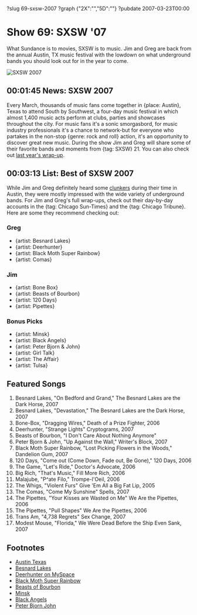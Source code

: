 ?slug 69-sxsw-2007
?graph {"2X":"","5D":""}
?pubdate 2007-03-23T00:00

# Show 69: SXSW '07
What Sundance is to movies, SXSW is to music. Jim and Greg are back from the annual Austin, TX music festival with the lowdown on what underground bands you should look out for in the year to come.

![SXSW 2007](https://static.soundopinions.org/images/sxsw07/1.jpg)

## 00:01:45 News: SXSW 2007
Every March, thousands of music fans come together in {place: Austin}, Texas to attend South by Southwest, a four-day music festival in which almost 1,400 music acts perform at clubs, parties and showcases throughout the city. For music fans it's a sonic smorgasbord, for music industry professionals it's a chance to network-but for everyone who partakes in the non-stop {genre: rock and roll} action, it's an opportunity to discover great new music. During the show Jim and Greg will share some of their favorite bands and moments from {tag: SXSW} 21. You can also check out [last year's wrap-up](show/18/).

## 00:03:13 List: Best of SXSW 2007
While Jim and Greg definitely heard some [clunkers](http://www.myspace.com/rachelintheattic) during their time in Austin, they were mostly impressed with the wide variety of underground bands. For Jim and Greg's full wrap-ups, check out their day-by-day accounts in the {tag: Chicago Sun-Times} and the {tag: Chicago Tribune}. Here are some they recommend checking out:

### Greg
- {artist: Besnard Lakes}
- {artist: Deerhunter}
- {artist: Black Moth Super Rainbow}
- {artist: Comas}

### Jim 
- {artist: Bone Box}
- {artist: Beasts of Bourbon}
- {artist: 120 Days}
- {artist: Pipettes}

### Bonus Picks
- {artist: Minsk}
- {artist: Black Angels}
- {artist: Peter Bjorn & John}
- {artist: Girl Talk}
- {artist: The Affair}
- {artist: Tulsa}

## Featured Songs
1. Besnard Lakes, "On Bedford and Grand," The Besnard Lakes are the Dark Horse, 2007
2. Besnard Lakes, "Devastation," The Besnard Lakes are the Dark Horse, 2007
3. Bone-Box, "Dragging Wires," Death of a Prize Fighter, 2006
4. Deerhunter, "Strange Lights" Cryptograms, 2007
5. Beasts of Bourbon, "I Don't Care About Nothing Anymore"
6. Peter Bjorn & John, "Up Against the Wall," Writer's Block, 2007
7. Black Moth Super Rainbow, "Lost Picking Flowers in the Woods," Dandelion Gum, 2007
8. 120 Days, "Come out (Come Down, Fade out, Be Gone)," 120 Days, 2006
9. The Game, "Let's Ride," Doctor's Advocate, 2006
10. Big Rich, "That's Music," Fill More Rich, 2006
11. Malajube, "P^ate Filo," Trompe-l'Oeil, 2006 
12. The Whigs, "Violent Furs" Give 'Em All a Big Fat Lip, 2005
13. The Comas, "Come My Sunshine" Spells, 2007
14. The Pipettes, "Your Kisses are Wasted on Me" We Are the Pipettes, 2006
15. The Pipettes, "Pull Shapes" We Are the Pipettes, 2006
16. Trans Am, "4,738 Regrets" Sex Change, 2007
17. Modest Mouse, "Florida," We Were Dead Before the Ship Even Sank, 2007

## Footnotes
- [Austin Texas](http://www.austintexas.org/)
- [Besnard Lakes](http://www.thebesnardlakes.com/)
- [Deerhunter on MySpace](http://www.myspace.com/deerhunter)
- [Black Moth Super Rainbow](http://www.blackmothsuperrainbow.com/)
- [Beasts of Bourbon](http://en.wikipedia.org/wiki/Beasts_of_Bourbon)
- [Minsk](http://www.thesoundofminsk.com/)
- [Black Angels](http://www.theblackangels.com/)
- [Peter Bjorn  John](http://www.peterbjornandjohn.com/)
